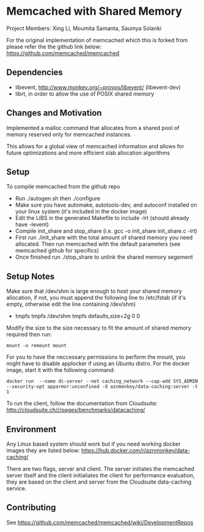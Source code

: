 # Memcached with Shared Memory
Project Members: Xing Li, Moumita Samanta, Saumya Solanki

For the original implementation of memcached which this is forked from please refer the the github link below:
https://github.com/memcached/memcached

## Dependencies
* libevent, http://www.monkey.org/~provos/libevent/ (libevent-dev)
* librt, in order to allow the use of POSIX shared memory

## Changes and Motivation
Implemented a malloc command that allocates from a shared pool of memory reserved only for memcached instances.
 
This allows for a global view of memcached information and allows for future optimizations and more efficient slab allocation algorithms


## Setup
To compile memcached from the github repo 
* Run ./autogen.sh then ./configure
* Make sure you have automake, autotools-dev, and autoconf installed on your linux system (it's included in the docker image)
* Edit the LIBS in the generated Makefile to include -lrt (should already have -levent)
* Compile init_share and stop_share (i.e. gcc -o init_share init_share.c -lrt)
* First run ./init_share with the total amount of shared memory you need allocated. Then run memcached with the default parameters (see memcached github for specifics)
* Once finished run ./stop_share to unlink the shared memory segement

## Setup Notes
Make sure that /dev/shm is large enough to host your shared memory allocation, if not, you must append the following line to /etc/fstab (if it's empty, otherwise edit the line containing /dev/shm)
* tmpfs tmpfs      /dev/shm      tmpfs   defaults,size=2g   0   0

Modify the size to the size necessary to fit the amount of shared memory required then run:
```
mount -o remount mount
```

For you to have the neccessary permissions to perform the mount, you might have to disable applocker if using an Ubuntu distro. For the docker image, start it with the following command:
```
docker run  --name dc-server --net caching_network --cap-add SYS_ADMIN --security-opt apparmor:unconfined -d aznmonkey/data-caching:server -t 1
```

To run the client, follow the documentation from Cloudsuite:
http://cloudsuite.ch///pages/benchmarks/datacaching/

## Environment
Any Linux based system should work but if you need working docker images they are listed below:
https://hub.docker.com/r/aznmonkey/data-caching/

There are two flags, server and client. The server initiates the memcached server itself and the client initialiates the client for performance evaluation, they are based on the client and server from the Cloudsuite data-caching service. 


## Contributing

See https://github.com/memcached/memcached/wiki/DevelopmentRepos

